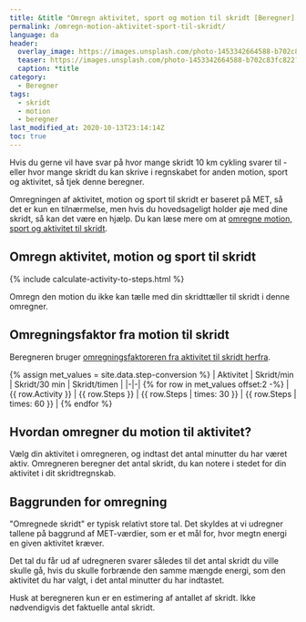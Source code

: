 ```yaml
---
title: &title "Omregn aktivitet, sport og motion til skridt [Beregner] 🚴‍♀️ ⇒ 🚶‍♀️"
permalink: /omregn-motion-aktivitet-sport-til-skridt/
language: da
header:
  overlay_image: https://images.unsplash.com/photo-1453342664588-b702c83fc822?ixlib=rb-1.2.1&auto=format&fit=crop&w=1980&q=80
  teaser: https://images.unsplash.com/photo-1453342664588-b702c83fc822?ixlib=rb-1.2.1&auto=format&fit=crop&w=400&q=80
  caption: *title
category:
  - Beregner
tags:
  - skridt
  - motion
  - beregner
last_modified_at: 2020-10-13T23:14:14Z
toc: true
---
```


Hvis du gerne vil have svar på hvor mange skridt 10 km cykling svarer til - eller hvor mange skridt du kan skrive i regnskabet for anden motion, sport og aktivitet, så tjek denne beregner.

Omregningen af aktivitet, motion og sport til skridt er baseret på MET, så det er kun en tilnærmelse, men hvis du hovedsageligt holder øje med dine skridt, så kan det være en hjælp. Du kan læse mere om at [omregne motion, sport og aktivitet til skridt](https://www.verywellfit.com/pedometer-step-equivalents-for-exercises-and-activities-3435742).

## Omregn aktivitet, motion og sport til skridt

{% include calculate-activity-to-steps.html %}

Omregn den motion du ikke kan tælle med din skridttæller til skridt i denne omregner.

## Omregningsfaktor fra motion til skridt

Beregneren bruger [omregningsfaktoreren fra aktivitet til skridt herfra](https://globalchallenge.zendesk.com/hc/en-gb/articles/360000440186-What-activities-can-be-converted-).

{% assign met_values = site.data.step-conversion %}
| Aktivitet | Skridt/min | Skridt/30 min | Skridt/timen |
|-|-|
{% for row in met_values offset:2 -%}
| {{ row.Activity }} | {{ row.Steps }} | {{ row.Steps | times: 30 }} | {{ row.Steps | times: 60 }} |
{% endfor %}

## Hvordan omregner du motion til aktivitet?

Vælg din aktivitet i omregneren, og indtast det antal minutter du har været aktiv. Omregneren beregner det antal skridt, du kan notere i stedet for din aktivitet i dit skridtregnskab.

## Baggrunden for omregning

"Omregnede skridt" er typisk relativt store tal. Det skyldes at vi udregner tallene på baggrund af MET-værdier, som er et mål for, hvor megtn energi en given aktivitet kræver.

Det tal du får ud af udregneren svarer således til det antal skridt du ville skulle gå, hvis du skulle forbrænde den samme mængde energi, som den aktivitet du har valgt, i det antal minutter du har indtastet.

Husk at beregneren kun er en estimering af antallet af skridt. Ikke nødvendigvis det faktuelle antal skridt.

